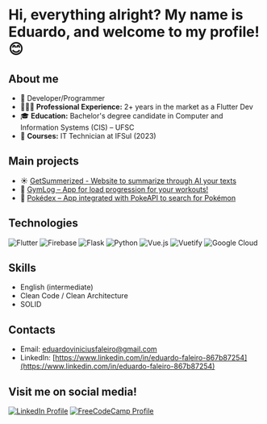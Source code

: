 # Hi, everything alright? My name is Eduardo, and welcome to my profile! 😊

## About me
- 📱 Developer/Programmer  
- 👨🏼‍💻 **Professional Experience:** 2+ years in the market as a Flutter Dev  
- 🎓 **Education:** Bachelor's degree candidate in Computer and Information Systems (CIS) – UFSC  
- 🏫 **Courses:** IT Technician at IFSul (2023)  

## Main projects
- ☀️ [GetSummerized - Website to summarize through AI your texts](https://get-summerized.web.app/#/welcome)  
- 🦾 [GymLog – App for load progression for your workouts!](https://github.com/eduardovfaleiro/gym-log)
- 🍚 [Pokédex – App integrated with PokeAPI to search for Pokémon](https://github.com/eduardovfaleiro/pokedex)  

## Technologies
![Flutter](https://img.shields.io/badge/Flutter-%2302569B.svg?style=for-the-badge&logo=Flutter&logoColor=white)
![Firebase](https://img.shields.io/badge/firebase-%23039BE5.svg?style=for-the-badge&logo=firebase)
![Flask](https://img.shields.io/badge/flask-%23000.svg?style=for-the-badge&logo=flask&logoColor=white)
![Python](https://img.shields.io/badge/python-3670A0?style=for-the-badge&logo=python&logoColor=ffdd54)
![Vue.js](https://img.shields.io/badge/vuejs-%2335495e.svg?style=for-the-badge&logo=vuedotjs&logoColor=%234FC08D)
![Vuetify](https://img.shields.io/badge/Vuetify-1867C0?style=for-the-badge&logo=vuetify&logoColor=AEDDFF)
![Google Cloud](https://img.shields.io/badge/GoogleCloud-%234285F4.svg?style=for-the-badge&logo=google-cloud&logoColor=white)

## Skills
- English (intermediate)  
- Clean Code / Clean Architecture  
- SOLID  

## Contacts
- Email: eduardoviniciusfaleiro@gmail.com  
- LinkedIn: [https://www.linkedin.com/in/eduardo-faleiro-867b87254](https://www.linkedin.com/in/eduardo-faleiro-867b87254)  

## Visit me on social media!
[![LinkedIn Profile](https://img.shields.io/badge/LinkedIn-0077B5?style=for-the-badge&logo=linkedin&logoColor=white)](https://www.linkedin.com/in/eduardo-faleiro-867b87254)
[![FreeCodeCamp Profile](https://img.shields.io/badge/freecodecamp-27273D?style=for-the-badge&logo=freecodecamp&logoColor=white)](https://www.freecodecamp.org/eduardoviniciusfaleiro)

